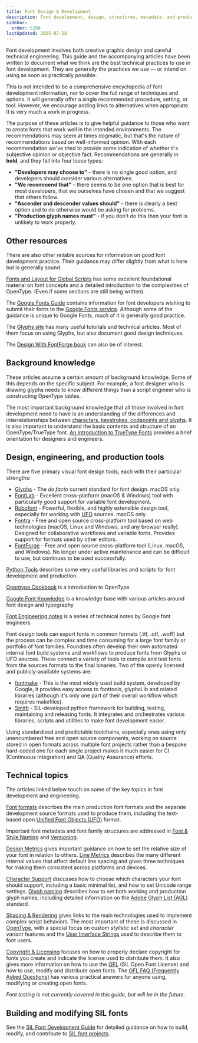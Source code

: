 ```yaml
---
title: Font Design & Development
description: Font development, design, structures, metadata, and production
sidebar:
  order: 5200
lastUpdated: 2025-07-28
---
```


Font development involves both creative graphic design and careful technical engineering. This guide and the accompanying articles have been written to document what we think are the best technical practices to use in font development. They are generally the practices we use — or intend on using as soon as practically possible.

This is not intended to be a comprehensive encyclopedia of font development information, nor to cover the full range of techniques and options. It will generally offer a single recommended procedure, setting, or tool. However, we encourage adding links to alternatives when appropriate. It is very much a work in progress.

The purpose of these articles is to give helpful guidance to those who want to create fonts that work well in the intended environments. The recommendations may seem at times dogmatic, but that's the nature of recommendations based on well-informed opinion. With each recommendation we've tried to provide some indication of whether it's subjective opinion or objective fact. Recommendations are generally in **bold**, and they fall into four loose types:

- **"Developers may choose to"** - there is no single good option, and developers should consider various alternatives.
- **"We recommend that"** - there seems to be one option that is best for most developers, that we ourselves have chosen and that we suggest that others follow.
- **"Ascender and descender values should"** - there is clearly a best option and to do otherwise would be asking for problems.
- **"Production glyph names must"** - if you don't do this then your font is unlikely to work properly.

## Other resources

There are also other reliable sources for information on good font development practice. Their guidance may differ slightly from what is here but is generally sound.

[Fonts and Layout for Global Scripts][cozens-flgs] has some excellent foundational material on font concepts and a detailed introduction to the complexities of OpenType. (Even if some sections are still being written).

The [Google Fonts Guide][gf-guide] contains information for font developers wishing to submit their fonts to the [Google Fonts service][gf]. Although some of the guidance is unique to Google Fonts, much of it is generally good practice.

The [Glyphs site][glyphs-learn] has many useful tutorials and technical articles. Most of them focus on using Glyphs, but also document good design techniques.

The [Design With FontForge book][design-with-fontforge] can also be of interest.

## Background knowledge

These articles assume a certain amount of background knowledge. Some of this depends on the specific subject. For example, a font designer who is drawing glyphs needs to know different things than a script engineer who is constructing OpenType tables.

The most important background knowledge that all those involved in font development need to have is an understanding of the differences and interrelationships between [characters, keystrokes, codepoints and glyphs][characters-codepoints-glyphs]. It is also important to understand the basic contents and structure of an OpenType/TrueType font. [An Introduction to TrueType Fonts][iws-c8] provides a brief orientation for designers and engineers.

## Design, engineering, and production tools

There are five primary visual font design tools, each with their particular strengths:

- [Glyphs][glyphs] - The _de facto_ current standard for font design. macOS only.
- [FontLab][fontlab] - Excellent cross-platform (macOS & Windows) tool with particularly good support for variable font development.
- [Robofont][robofont] - Powerful, flexible, and highly extensible design tool, especially for working with [UFO][unified-font-objects-ufo] sources. macOS only.
- [Fontra][fontra] - Free and open source cross-platform tool based on web technologies (macOS, Linux and Windows, and any browser really). Designed for collaborative workflows and variable fonts. Provides support for formats used by other editors.
- [FontForge][fontforge] - Free and open source cross-platform tool (Linux, macOS, and Windows). No longer under active maintenance and can be difficult to use, but continues to be used successfully.

[Python Tools][python-tools] describes some very useful libraries and scripts for font development and production.

[Opentype Cookbook][otcookbook] is a introduction to OpenType

[Google Font Knowledge][gf-knol] is a knowledge base with various articles around font design and typography

[Font Engineering notes][fonteng-notes] is a series of technical notes by Google font engineers

Font design tools can export fonts in common formats (.ttf, .otf, .woff) but the process can be complex and time consuming for a large font family or portfolio of font families. Foundries often develop their own automated internal font build systems and workflows to produce fonts from Glyphs or UFO sources. These connect a variety of tools to compile and test fonts from the sources formats to the final binaries. Two of the openly licensed and publicly-available systems are:

- [fontmake][fontmake] - This is the most widely used build system, developed by Google, it provides easy access to fonttools, glyphsLib and related libraries (although it's only one part of their overall workflow which requires makefiles).
- [Smith][smith] - SIL-developed python framework for building, testing, maintaining and releasing fonts. It integrates and orchestrates various libraries, scripts and utilities to make font development easier.

Using standardized and predictable toolchains, especially ones using only unencumbered free and open source components, working on source stored in open formats across multiple font projects rather than a bespoke hard-coded one for each single project makes it much easier for CI (Continuous Integration) and QA (Quality Assurance) efforts.

## Technical topics

The articles linked below touch on some of the key topics in font development and engineering.

[Font formats][font-formats] describes the main production font formats and the separate development source formats used to produce them, including the text-based open [Unified Font Objects (UFO)][unified-font-objects-ufo] format.

Important font metadata and font family structures are addressed in [Font & Style Naming][font-and-style-naming] and [Versioning][versioning].

[Design Metrics][design-metrics] gives important guidance on how to set the relative size of your font in relation to others. [Line Metrics][line-metrics] describes the many different internal values that affect default line spacing and gives three techniques for making them consistent across platforms and devices.

[Character Support][character-support] discusses how to choose which characters your font should support, including a basic minimal list, and how to set Unicode range settings. [Glyph naming][glyph-naming] describes how to set both working and production glyph names, including detailed information on the [Adobe Glyph List (AGL)][adobe-glyph-list] standard.

[Shaping & Rendering][shaping-and-rendering] gives links to the main technologies used to implement complex script behaviors. The most important of these is discussed in [OpenType][opentype], with a special focus on custom _stylistic set_ and _character variant_ features and the [User Interface Strings][user-interface-strings] used to describe them to font users.

[Copyright & Licensing][copyright-and-licensing] focuses on how to properly declare copyright for fonts you create and indicate the license used to distribute them. It also gives more information on how to use the [OFL][ofl] (SIL Open Font License) and how to use, modify and distribute open fonts. The [OFL FAQ (Frequently Asked Questions)][ofl-faq] has various practical answers for anyone using, modifying or creating open fonts.

_Font testing is not currently covered in this guide, but will be in the future._

## Building and modifying SIL fonts

See the [SIL Font Development Guide][silfontdev] for detailed guidance on how to build, modify, and contribute to [SIL font projects][sil-fonts].

[adobe-glyph-list]: /topics/font/adobe-glyph-list
[character-support]: /topics/font/character-support
[characters-codepoints-glyphs]: /topics/encoding/characters-codepoints-glyphs
[copyright-and-licensing]: /topics/fonts/copyright-and-licensing
[cozens-flgs]: https://simoncozens.github.io/fonts-and-layout/
[design-metrics]: /topics/font/design-metrics
[design-with-fontforge]: http://designwithfontforge.com
[font-and-style-naming]: /topics/fonts/font-and-style-naming
[fonteng-notes]: https://rsheeter.github.io/
[font-formats]: /topics/fonts/font-formats
[fontforge]: https://fontforge.org/
[fontlab]: https://www.fontlab.com/
[fontra]: https://fontra.xyz/
[fontmake]: https://github.com/googlefonts/fontmake
[gf]: https://fonts.google.com/
[gf-guide]: https://googlefonts.github.io/gf-guide/
[gf-knol]: https://fonts.google.com/knowledge
[glyph-naming]: /topics/font/glyph-naming
[glyphs]: https://glyphsapp.com/
[glyphs-learn]: https://glyphsapp.com/learn
[iws-c8]: http://scripts.sil.org/IWS-Chapter08
[line-metrics]: /topics/font/line-metrics
[ofl]: https://openfontlicense.org
[ofl-faq]: https://openfontlicense.org/ofl-faq
[opentype]: /topics/fonts/opentype
[otcookbook]: https://opentypecookbook.com/
[python-tools]: /topics/fonts/python-tools
[robofont]: https://robofont.com/
[shaping-and-rendering]: /topics/fonts/shaping-and-rendering
[silfontdev]: https://silnrsi.github.io/silfontdev/en-US/index.html
[sil-fonts]: https://software.sil.org/fonts/
[smith]: https://github.com/silnrsi/smith
[unified-font-objects-ufo]: /topics/fonts/unified-font-objects-ufo
[user-interface-strings]: /topics/fonts/user-interface-strings
[versioning]: /topics/fonts/versioning
